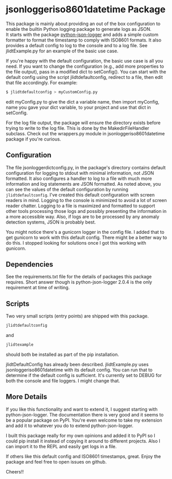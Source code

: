 # jsonloggeriso8601datetime Package

This package is mainly about providing an out of the box configuration to enable the builtin Python logging package to generate logs as JSON.  
It starts with the package
[python-json-logger](https://pypi.org/project/python-json-logger/) 
and adds a simple custom formatter to format the timestamp to comply with ISO8601 formats.
It also provides a default config to log to the console and to a log file. 
See jlidtExample.py for an example of the basic use case.

If you're happy with the default configuration, the basic use case is all you need.
If you want to change the configuration (e.g., add more properties to the file output), pass in a modified dict to setConfig().
You can start with the default config using the script jlidtdefaultconfig, redirect to a file, then edit that file accordingly.
For example:
``` sh
$ jlidtdefaultconfig > myCustomConfig.py
```
edit myConfig.py to give the dict a variable name, then import myConfig, name you gave your dict variable, to your project and use that dict in setConfig. 

For the log file output, the package will ensure the directory exists before trying to write to the log file.
This is done by the MakedirFileHandler subclass.
Check out the wrappers.py module in jsonloggeriso8601datetime package if you're curious.

## Configuration

The file jsonloggerdictconfig.py, in the package's directory contains default configuration for logging to stdout with minimal information, not JSON formatted.
It also configures a handler to log to a file with much more information and log statements are JSON formatted.
As noted above, you can see the values of the default configuration by running ``` jlidtdefaultconfig ```.
I've created this default configuration with screen readers in mind.
Logging to the console is minimized to avoid a lot of screen reader chatter.
Logging to a file is maximized and formatted to support other tools processing those logs and possibly presenting the information in a more accessible way.
Also, if logs are to be processed by any anomaly detection systems, JSON is probably best.

You might notice there's a gunicorn logger in the config file.
I added that to get gunicorn to work with this default config.
There might be a better way to do this.  I stopped looking for solutions once I got this working with gunicorn.

## Dependencies

See the requirements.txt file for the details of packages this package requires.
Short answer though is python-json-logger 2.0.4 is the only requirement at time of writing.

## Scripts

Two very small scripts (entry points) are shipped with this package.
``` sh
jlidtdefaultconfig
```
and 
``` sh 
jlidtexample
```
should both be installed as part of the pip installation.

jlidtDefaultConfig has already been described.  jlidtExample.py uses jsonloggeriso8601datetime with its default config.
You can run that to determine if the default config is sufficient.
It's currently set to DEBUG for both the  console and file loggers.
I might change that.

## More Details

If you like this functionality and want to extend it, I suggest starting with python-json-logger.
The documentation there is very good and it seems to be a popular package on PyPI.
You're even welcome to take my extension and add it to whatever you do to extend python-json-logger.

I built this package really for my own opinions and added it to PyPI so I could pip install it instead of copying it around to different projects.
Also I can import it to the REPL and easily get logs in a file.

If others like this default config and ISO8601 timestamps, great.
Enjoy the package and feel free to open issues on github.

Cheers!!

